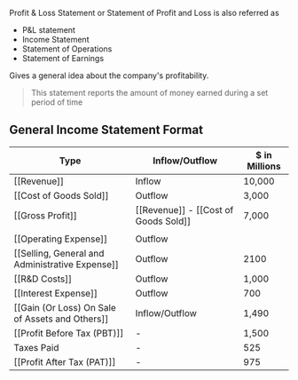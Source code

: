 Profit & Loss Statement or Statement of Profit and Loss is also referred as 
- P&L statement 
- Income Statement
- Statement of Operations
- Statement of Earnings

Gives a general idea about the company's profitability.

> This statement reports the amount of money earned during a set period of time

## General Income Statement Format

Type | Inflow/Outflow | $ in Millions
---|--- |---
[[Revenue]] | Inflow | 10,000
[[Cost of Goods Sold]] | Outflow | 3,000
[[Gross Profit]] | [[Revenue]] - [[Cost of Goods Sold]] | 7,000
 | | 
 [[Operating Expense]] | Outflow | 
 [[Selling, General and Administrative Expense]] | Outflow | 2100
 [[R&D Costs]] | Outflow | 1,000
 [[Interest Expense]] | Outflow | 700
 [[Gain (Or Loss) On Sale of Assets and Others]] | Inflow/Outflow| 1,490
 [[Profit Before Tax (PBT)]] | - | 1,500
 Taxes Paid | - | 525
 [[Profit After Tax (PAT)]] | - | 975